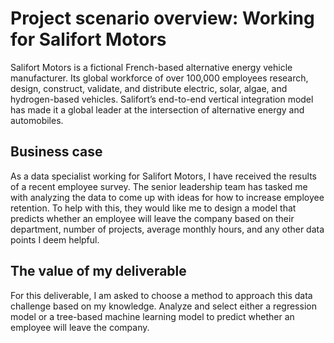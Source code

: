 # Project scenario overview: Working for Salifort Motors     
Salifort Motors is a fictional French-based alternative energy vehicle manufacturer. Its global workforce of over 100,000 employees research, design, construct, validate, and distribute electric, solar, algae, and hydrogen-based vehicles. Salifort’s end-to-end vertical integration model has made it a global leader at the intersection of alternative energy and automobiles.
## Business case
As a data specialist working for Salifort Motors, I have received the results of a recent employee survey. The senior leadership team has tasked me with analyzing the data to come up with ideas for how to increase employee retention. To help with this, they would like me to design a model that predicts whether an employee will leave the company based on their department, number of projects, average monthly hours, and any other data points I deem helpful.
## The value of my deliverable
For this deliverable, I am asked to choose a method to approach this data challenge based on my knowledge. Analyze and select either a regression model or a tree-based machine learning model to predict whether an employee will leave the company.
